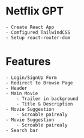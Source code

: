 # Netflix GPT
    - Create React App
    - Comfigured TailwindCSS
    - Setup react-router-dom
    
# Features
    - Login/SignUp Form
    - Redirect to Browse Page
    - Header
    - Main Movie
        - Trailer in background
        - Title & Description
    - Movie Suggestion 
        - Scroable pairealy
    - Movie Suggestion 
        - Scroable pairealy
    - Search bar
